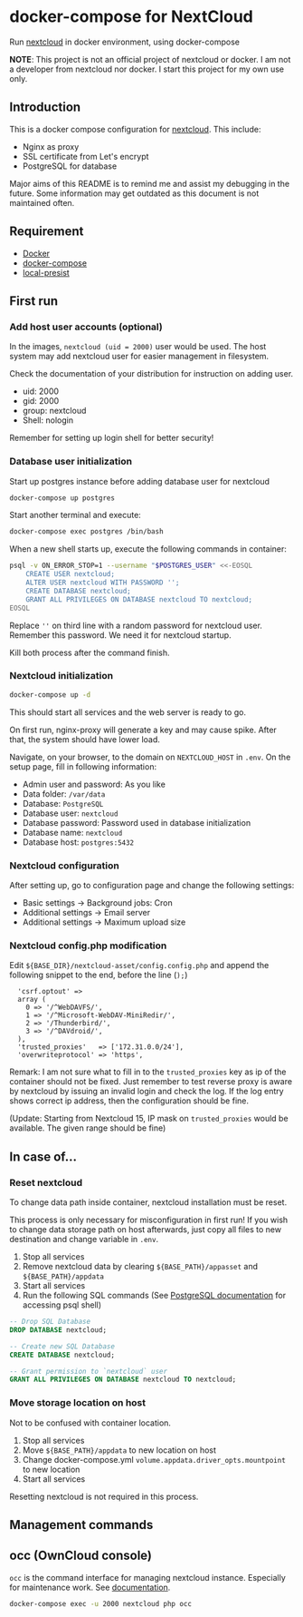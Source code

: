 # docker-compose for NextCloud
Run [nextcloud] in docker environment, using docker-compose

__NOTE__: This project is not an official project of nextcloud or docker.
I am not a developer from nextcloud nor docker. I start this project
for my own use only.

[nextcloud]: https://nextcloud.com/

## Introduction
This is a docker compose configuration for [nextcloud]. This include:
 - Nginx as proxy
 - SSL certificate from Let's encrypt
 - PostgreSQL for database

Major aims of this README is to remind me and assist my debugging in the future.
Some information may get outdated as this document is not maintained often.

## Requirement
 - [Docker]
 - [docker-compose]
 - [local-presist]

[Docker]: https://www.docker.com/
[docker-compose]: https://docs.docker.com/compose/
[local-presist]: https://github.com/CWSpear/local-persist

## First run
### Add host user accounts (optional)
In the images, `nextcloud (uid = 2000)` user would be used.
The host system may add nextcloud user for easier management in filesystem.

Check the documentation of your distribution for instruction on adding user.

 - uid: 2000
 - gid: 2000
 - group: nextcloud
 - Shell: nologin

Remember for setting up login shell for better security!

### Database user initialization
Start up postgres instance before adding database user for nextcloud

```bash
docker-compose up postgres
```

Start another terminal and execute:

```bash
docker-compose exec postgres /bin/bash
```

When a new shell starts up, execute the following commands in container:

```bash
psql -v ON_ERROR_STOP=1 --username "$POSTGRES_USER" <<-EOSQL
    CREATE USER nextcloud;
    ALTER USER nextcloud WITH PASSWORD '';
    CREATE DATABASE nextcloud;
    GRANT ALL PRIVILEGES ON DATABASE nextcloud TO nextcloud;
EOSQL
```

Replace `''` on third line with a random password for nextcloud user.
Remember this password. We need it for nextcloud startup.

Kill both process after the command finish.

### Nextcloud initialization
```bash
docker-compose up -d
```

This should start all services and the web server is ready to go.

On first run, nginx-proxy will generate a key and may cause spike. After that, the system should have lower load.

Navigate, on your browser, to the domain on `NEXTCLOUD_HOST` in `.env`. On the setup page, fill in following information:

 - Admin user and password: As you like
 - Data folder: `/var/data`
 - Database: `PostgreSQL`
 - Database user: `nextcloud`
 - Database password: Password used in database initialization
 - Database name: `nextcloud`
 - Database host: `postgres:5432`

### Nextcloud configuration
After setting up, go to configuration page and change the following settings:
 - Basic settings -> Background jobs: Cron
 - Additional settings -> Email server
 - Additional settings -> Maximum upload size

### Nextcloud config.php modification
Edit `${BASE_DIR}/nextcloud-asset/config.config.php` and append the following snippet to the end, before the line (`);`)

```
  'csrf.optout' =>
  array (
    0 => '/^WebDAVFS/',
    1 => '/^Microsoft-WebDAV-MiniRedir/',
    2 => '/Thunderbird/',
    3 => '/^DAVdroid/',
  ),
  'trusted_proxies'   => ['172.31.0.0/24'],
  'overwriteprotocol' => 'https',
```

Remark: I am not sure what to fill in to the `trusted_proxies` key as ip of the container should not be fixed.
Just remember to test reverse proxy is aware by nextcloud by issuing an invalid login and check the log.
If the log entry shows correct ip address, then the configuration should be fine.

(Update: Starting from Nextcloud 15, IP mask on `trusted_proxies` would be available. The given range should be fine)

## In case of...
### Reset nextcloud
To change data path inside container, nextcloud installation must be reset.

This process is only necessary for misconfiguration in first run!
If you wish to change data storage path on host afterwards,
just copy all files to new destination and change variable in `.env`.

1. Stop all services
2. Remove nextcloud data by clearing `${BASE_PATH}/appasset` and `${BASE_PATH}/appdata`
3. Start all services
4. Run the following SQL commands (See [PostgreSQL documentation](postgres.md#get-sql-shell-access) for accessing psql shell)
```sql
-- Drop SQL Database
DROP DATABASE nextcloud;

-- Create new SQL Database
CREATE DATABASE nextcloud;

-- Grant permission to `nextcloud` user
GRANT ALL PRIVILEGES ON DATABASE nextcloud TO nextcloud;
```

### Move storage location on host
Not to be confused with container location.

1. Stop all services
2. Move `${BASE_PATH}/appdata` to new location on host
3. Change docker-compose.yml `volume.appdata.driver_opts.mountpoint` to new location
4. Start all services

Resetting nextcloud is not required in this process.

## Management commands

## occ (OwnCloud console)
`occ` is the command interface for managing nextcloud instance. Especially for maintenance work.
See [documentation](https://docs.nextcloud.com/server/13/admin_manual/configuration_server/occ_command.html).

```bash
docker-compose exec -u 2000 nextcloud php occ
```

